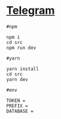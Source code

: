# [Telegram](https://t.me/+LXexqlMSwqI2YjE0)
``#npm``
```
npm i
cd src
npm run dev
```
``#yarn``
```
yarn install
cd src
yarn dev
```
``#env``
```
TOKEN =
PREFIX =
DATABASE =
```

